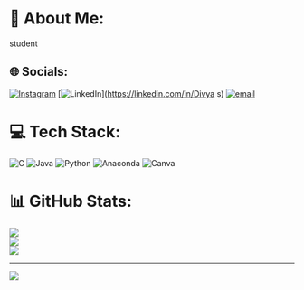 # 💫 About Me:
student


## 🌐 Socials:
[![Instagram](https://img.shields.io/badge/Instagram-%23E4405F.svg?logo=Instagram&logoColor=white)](https://instagram.com/divya__s___4448) [![LinkedIn](https://img.shields.io/badge/LinkedIn-%230077B5.svg?logo=linkedin&logoColor=white)](https://linkedin.com/in/Divya s) [![email](https://img.shields.io/badge/Email-D14836?logo=gmail&logoColor=white)](mailto:divyas9743@gmail.com) 

# 💻 Tech Stack:
![C](https://img.shields.io/badge/c-%2300599C.svg?style=flat&logo=c&logoColor=white) ![Java](https://img.shields.io/badge/java-%23ED8B00.svg?style=flat&logo=openjdk&logoColor=white) ![Python](https://img.shields.io/badge/python-3670A0?style=flat&logo=python&logoColor=ffdd54) ![Anaconda](https://img.shields.io/badge/Anaconda-%2344A833.svg?style=flat&logo=anaconda&logoColor=white) ![Canva](https://img.shields.io/badge/Canva-%2300C4CC.svg?style=flat&logo=Canva&logoColor=white)
# 📊 GitHub Stats:
![](https://github-readme-stats.vercel.app/api?username=Divyas-tech723&theme=default_repocard&hide_border=false&include_all_commits=true&count_private=true)<br/>
![](https://github-readme-streak-stats.herokuapp.com/?user=Divyas-tech723&theme=default_repocard&hide_border=false)<br/>
![](https://github-readme-stats.vercel.app/api/top-langs/?username=Divyas-tech723&theme=default_repocard&hide_border=false&include_all_commits=true&count_private=true&layout=compact)

---
[![](https://visitcount.itsvg.in/api?id=Divyas-tech723&icon=0&color=0)](https://visitcount.itsvg.in)

<!-- Proudly created with GPRM ( https://gprm.itsvg.in ) -->
